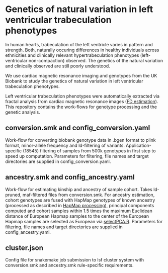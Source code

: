 # Genetics of natural variation in left ventricular trabeculation phenotypes 

In human hearts, trabeculation of the left ventricle varies in pattern and strength. Both, naturally occuring differences
in healthy individuals across ethnicities and clinically relevant hypertrabeculation phenotypes (left-ventricular non-compaction)
observed. The genetics of the natural variation and clinically observed are still poorly understood.

We use cardiac magnetic resonance imaging and genotypes from the UK Biobank to study the genetics of natural variation
in left ventricular trabeculation phenotypes.

Left ventricular trabeculation phenotypes were automatically extracted via fractal analysis 
from cardiac magnetic resonance images ([FD estimation](https://github.com/UK-Digital-Heart-Project/AutoFD)).
This repository contains the work-flows for genotype processing and the genetic analysis. 

## conversion.smk and config_conversion.yaml
Work-flow for converting biobank genotype data in .bgen format to plink format, minor-allele frequency and ld-filtering
of variants. Application-specific (18545) filtering of samples from 500k genotypes in first step to speed up computation.
Parameters for filtering, file names and target directories are supplied in config_conversion.yaml.

## ancestry.smk and config_ancestry.yaml
Work-flow for estimating kinship and ancestry of sample cohort. Takes ld-pruned, maf-filtered files from conversion.smk.
For ancestry estimation, cohort genotypes are fused with HapMap genotypes of known ancestry (processed as described in [HapMap processing]()),
principal components computed and cohort samples within 1.5 times the maximum Euclidean distance of European Hapmap samples
to the center of the European Hapmap samples are selected as European via [selectPCA.R](https://github.com/HannahVMeyer/ukbb-fd/blob/master/selectPCA.R).
Parameters for filtering, file names and target directories are supplied in config_ancestry.yaml.

## cluster.json
Config file for snakemake job submission to lsf cluster system with conversion.smk and ancestry.smk rule-specific requirements.
